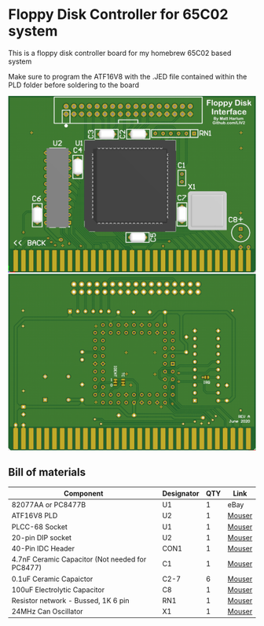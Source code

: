 # Floppy Disk Controller for 65C02 system
This is a floppy disk controller board for my homebrew 65C02 based system

Make sure to program the ATF16V8 with the .JED file contained within the PLD folder before soldering to the board

![PCB Top](Images/top.png?raw=True)
![PCB Bottom](Images/bottom.png?raw=True)

## Bill of materials
|Component|Designator|QTY|Link|
|---------|--------|---|------|
|82077AA or PC8477B|U1|1|eBay|
|ATF16V8 PLD|U2|1|[Mouser](https://www.mouser.com/ProductDetail/556-AF16V8B15PU)|
|PLCC-68 Socket|U1|1|[Mouser](https://www.mouser.com/ProductDetail/575-1104732041001000)|
|20-pin DIP socket|U2|1|[Mouser](https://www.mouser.com/ProductDetail/517-8468-11B1-RK-TP)|
|40-Pin IDC Header|CON1|1|[Mouser](https://www.mouser.com/ProductDetail/517-N2524-6002RB)|
|4.7nF Ceramic Capacitor (Not needed for PC8477)|C1|1|[Mouser](https://www.mouser.com/ProductDetail/810-FA18X7R2A47200)|
|0.1uF Ceramic Capaictor|C2-7|6|[Mouser](https://www.mouser.com/ProductDetail/594-K104K15X7RF53H5)|
|100uF Electrolytic Capacitor|C8|1|[Mouser](https://www.mouser.com/ProductDetail/667-ECA-1AM101I)|
|Resistor network - Bussed, 1K 6 pin|RN1|1|[Mouser](https://www.mouser.com/ProductDetail/652-4606M-1LF-1K)|
|24MHz Can Oscillator|X1|1|[Mouser](https://www.mouser.com/ProductDetail/520-2200B-240)|